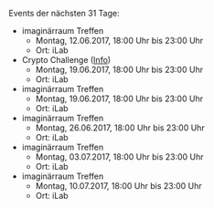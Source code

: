 Events der nächsten 31 Tage:

- imaginärraum Treffen
  - Montag, 12.06.2017, 18:00 Uhr bis 23:00 Uhr
  - Ort: iLab
- Crypto Challenge ([Info](https://imaginaerraum.de/wiki/Crypto_Challenge))
  - Montag, 19.06.2017, 18:00 Uhr bis 23:00 Uhr
  - Ort: iLab
- imaginärraum Treffen
  - Montag, 19.06.2017, 18:00 Uhr bis 23:00 Uhr
  - Ort: iLab
- imaginärraum Treffen
  - Montag, 26.06.2017, 18:00 Uhr bis 23:00 Uhr
  - Ort: iLab
- imaginärraum Treffen
  - Montag, 03.07.2017, 18:00 Uhr bis 23:00 Uhr
  - Ort: iLab
- imaginärraum Treffen
  - Montag, 10.07.2017, 18:00 Uhr bis 23:00 Uhr
  - Ort: iLab
